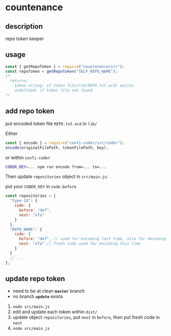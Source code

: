 # countenance

## description

repo token keeper

## usage

```js
const { getRepoToken } = require("countenance/src");
const repoToken = getRepoToken("SELF_REPO_NAME");
/*
  returns:
    token string: if token file(lib/REPO.txt.ecd) exists
    undefined: if token file not found
*/
```
## add repo token

put encoded token file `REPO.txt.ecd` in `lib/`

Either
```js
const { encode } = require("confi-coder/src/coder");
encode(originalFilePath, tokenFilePath, key);
```
or within `confi-coder`

```bash
CODER_KEY=... npm run encode from=... to=...
```
Then update `repositories` object in `src/main.js`:

put your `CODER_KEY` in `code.before`
```js
const repositories = {
  "type-18": {
    code: {
      before: "def",
      next: "xfa"
    }
  },
  "REPO_NAME": {
    code: {
      before: "def", // used for encoding last time, also for decoding first this time
      next: "xfa" // fresh code used for encoding this time
    }
  }
  // ...
};
```


## update repo token

+ need to be at clean **`master`** branch
+ no branch **`update`** exists

1. `node src/main.js`
2. edit and update each token within `dist/`
3. update object `repositories`, put `next` in `before`, then put fresh code in `next`
4. `node src/main.js`
